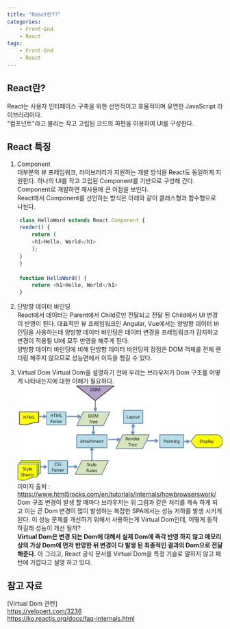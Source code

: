 ```yaml
---
title: "React란??"
categories: 
    - Front-End
    - React
tags: 
    - Front-End
    - React
---
```


## React란?
React는 사용자 인터페이스 구축을 위한 선언적이고 효율적이며 유연한 JavaScript 라이브러리이다.<br>
"컴포넌트"라고 불리는 작고 고립된 코드의 파편을 이용하여 UI를 구성한다.

## React 특징
1. Component<br>
대부분의 뷰 프레임워크, 라이브러리가 지원하는 개발 방식을 React도 동일하게 지원한다. 하나의 UI를 작고 고립된 Component를 기반으로 구성해 간다. </br>
Component로 개발하면 재사용에 큰 이점을 보인다. <br>
React에서 Component를 선언하는 방식은 아래와 같이 클래스형과 함수형으로 나뉜다.<br>
```javascript
    class HelloWord extends React.Component {
    render() {
        return (
        <h1>Hello, World</h1>
        );
    }
    }

    function HelloWord() {
        return <h1>Hello, World</h1>
    }
```


2. 단방향 데이터 바인딩<br>
React에서 데이터는 Parent에서 Child로만 전달되고 전달 된 Child에서 UI 변경이 반영이 된다. 대표적인 뷰 프레임워크인 Angular, Vue에서는 양방향 데이터 바인딩을 사용하는데 양방향 데이터 바인딩은 데이터 변경을 프레임워크가 감지하고 변경이 적용될 UI에 모두 반영을 해주게 된다. <br>
양방향 데이터 바인딩에 비해 단방향 데이터 바인딩의 장점은 DOM 객체를 전체 렌더링 해주지 않으므로 성능면에서 이득을 챙길 수 있다. <br>

3. Virtual Dom
Virtual Dom을 설명하기 전에 우리는 브라우저가 Dom 구조를 어떻게 나타내는지에 대한 이해가 필요하다.<br>
![Dom Render](/assets/images/domRenderTree.png)<br>
이미지 출처 : https://www.html5rocks.com/en/tutorials/internals/howbrowserswork/<br>
Dom 구조 변경이 발생 할 때마다 브라우저는 위 그림과 같은 처리를 계속 하게 되고 이는 곧 Dom 변경이 많이 발생하는 복잡한 SPA에서는 성능 저하를 발생 시키게 된다. 이 성능 문제를 개선하기 위해서 사용하는게 Virtual Dom인데, 어떻게 동작하길래 성능이 개선 될까?<br>
<b>Virtual Dom은 변경 되는 Dom에 대해서 실제 Dom에 즉각 반영 하지 않고 메모리 상의 가상 Dom에 먼저 반영한 뒤 변경이 다 발생 된 최종적인 결과의 Dom으로 전달 해준다.</b> 아 그리고, React 공식 문서를 Virtual Dom을 특정 기술로 말하지 않고 패턴에 가깝다고 설명 하고 있다. 

## 참고 자료
[Virtual Dom 관련] <br>
https://velopert.com/3236 <br>
https://ko.reactjs.org/docs/faq-internals.html